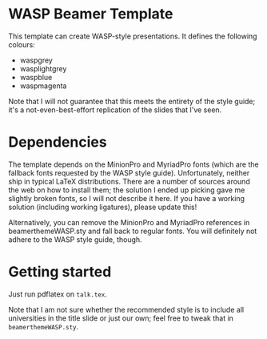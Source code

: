# WASP Beamer Template

This template can create WASP-style presentations.  It defines the
following colours:

- waspgrey
- wasplightgrey
- waspblue
- waspmagenta

Note that I will not guarantee that this meets the entirety of the
style guide; it's a not-even-best-effort replication of the slides
that I've seen.

# Dependencies

The template depends on the MinionPro and MyriadPro fonts (which are
the fallback fonts requested by the WASP style guide).  Unfortunately,
neither ship in typical LaTeX distributions.  There are a number of
sources around the web on how to install them; the solution I ended up
picking gave me slightly broken fonts, so I will not describe it here.
If you have a working solution (including working ligatures), please
update this!

Alternatively, you can remove the MinionPro and MyriadPro references
in beamerthemeWASP.sty and fall back to regular fonts.  You will
definitely not adhere to the WASP style guide, though.

# Getting started

Just run pdflatex on `talk.tex`.

Note that I am not sure whether the recommended style is to include
all universities in the title slide or just our own; feel free to
tweak that in `beamerthemeWASP.sty`.

